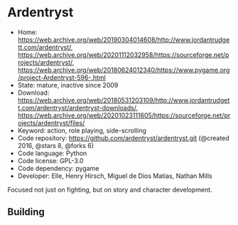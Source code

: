 # Ardentryst

- Home: https://web.archive.org/web/20190304014608/http://www.jordantrudgett.com/ardentryst/, https://web.archive.org/web/20201112032958/https://sourceforge.net/projects/ardentryst/, https://web.archive.org/web/20180624012340/https://www.pygame.org/project-Ardentryst-596-.html
- State: mature, inactive since 2009
- Download: https://web.archive.org/web/20180531203109/http://www.jordantrudgett.com/ardentryst/ardentryst-downloads/, https://web.archive.org/web/20201023111605/https://sourceforge.net/projects/ardentryst/files/
- Keyword: action, role playing, side-scrolling
- Code repository: https://github.com/ardentryst/ardentryst.git (@created 2016, @stars 8, @forks 6)
- Code language: Python
- Code license: GPL-3.0
- Code dependency: pygame
- Developer: Elle, Henry Hirsch, Miguel de Dios Matias, Nathan Mills

Focused not just on fighting, but on story and character development.

## Building
